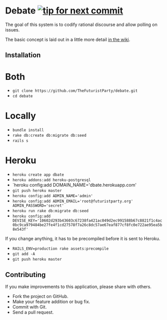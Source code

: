 Debate [![tip for next commit](http://tip4commit.com/projects/827.svg)](http://tip4commit.com/projects/827)
======

The goal of this system is to codify rational discourse and allow polling on issues.

The basic concept is laid out in a little more detail [in the wiki](https://github.com/TheFuturistParty/debate/wiki/Data-Model).

Installation
------------

# Both

- `git clone https://github.com/TheFuturistParty/debate.git`
- `cd debate`

# Locally

- `bundle install`
- `rake db:create db:migrate db:seed`
- `rails s`

# Heroku

- `heroku create app dbate`
- `heroku addons:add heroku-postgresql`
- `heroku config:add DOMAIN_NAME='dbate.herokuapp.com'
- `git push heroku master`
- `heroku config:add ADMIN_NAME='admin'`
- `heroku config:add ADMIN_EMAIL='root@futuristparty.org' ADMIN_PASSWORD='secret'`
- `heroku run rake db:migrate db:seed`
- `heroku config:add DEVISE_KEY='10602d293b43603c67238fa421ac049d2ec991588b67c8821f1c4ac0bc9ca979484be27fe4f1cd27578f7a26c8dc57ae67eaf877cf8fc0e722ae95ea5b8e543f'`

If you change anything, it has to be precompiled before it is sent to Heroku.

- `RAILS_ENV=production rake assets:precompile`
- `git add -A`
- `git push heroku master`

Contributing
------------

If you make improvements to this application, please share with others.

- Fork the project on GitHub.
- Make your feature addition or bug fix.
- Commit with Git.
- Send a pull request.

